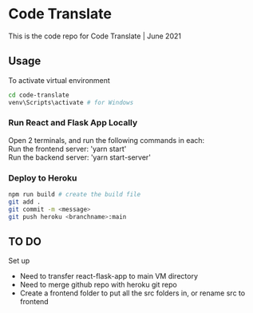 # Code Translate
This is the code repo for Code Translate | June 2021


## Usage  
To activate virtual environment
```bash
cd code-translate
venv\Scripts\activate # for Windows
```


### Run React and Flask App Locally
Open 2 terminals, and run the following commands in each:  
Run the frontend server: 'yarn start'  
Run the backend server: 'yarn start-server'  


### Deploy to Heroku
```bash
npm run build # create the build file
git add .
git commit -m <message>
git push heroku <branchname>:main
```


## TO DO
Set up
- Need to transfer react-flask-app to main VM directory
- Need to merge github repo with heroku git repo
- Create a frontend folder to put all the src folders in, or rename src to frontend